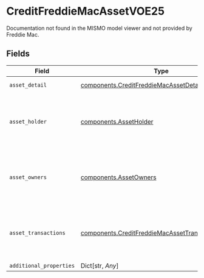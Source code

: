 # CreditFreddieMacAssetVOE25

Documentation not found in the MISMO model viewer and not provided by Freddie Mac.


## Fields

| Field                                                                                                              | Type                                                                                                               | Required                                                                                                           | Description                                                                                                        |
| ------------------------------------------------------------------------------------------------------------------ | ------------------------------------------------------------------------------------------------------------------ | ------------------------------------------------------------------------------------------------------------------ | ------------------------------------------------------------------------------------------------------------------ |
| `asset_detail`                                                                                                     | [components.CreditFreddieMacAssetDetailVOE25](../../models/shared/creditfreddiemacassetdetailvoe25.md)             | :heavy_check_mark:                                                                                                 | Details about an asset.                                                                                            |
| `asset_holder`                                                                                                     | [components.AssetHolder](../../models/shared/assetholder.md)                                                       | :heavy_check_mark:                                                                                                 | Documentation not found in the MISMO model viewer and not provided by Freddie Mac.                                 |
| `asset_owners`                                                                                                     | [components.AssetOwners](../../models/shared/assetowners.md)                                                       | :heavy_check_mark:                                                                                                 | Documentation not found in the MISMO model viewer and not provided by Freddie Mac.                                 |
| `asset_transactions`                                                                                               | [components.CreditFreddieMacAssetTransactionsVOE25](../../models/shared/creditfreddiemacassettransactionsvoe25.md) | :heavy_check_mark:                                                                                                 | Documentation not found in the MISMO model viewer and not provided by Freddie Mac.                                 |
| `additional_properties`                                                                                            | Dict[str, *Any*]                                                                                                   | :heavy_minus_sign:                                                                                                 | N/A                                                                                                                |